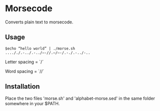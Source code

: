 Morsecode
=============

Converts plain text to morsecode.

Usage
-----
    $echo “hello world” | ./morse.sh
    ...././.-../.-../—-//.—/—-/.-./.-../-..

Letter spacing = `/´

Word spacing = `//´

Installation
------------
Place the two files 'morse.sh' and 'alphabet-morse.sed' in the same folder somewhere in your $PATH.
